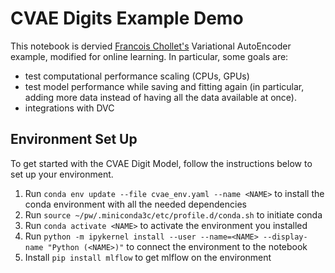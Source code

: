 # CVAE Digits Example Demo
This notebook is dervied [Francois Chollet's](https://keras.io/examples/generative/vae/) Variational AutoEncoder example, modified for online learning. In particular, some goals are:

* test computational performance scaling (CPUs, GPUs)
* test model performance while saving and fitting again (in particular, adding more data instead of having all the data available at once).
* integrations with DVC

## Environment Set Up
To get started with the CVAE Digit Model, follow the instructions below to set up your environment.

1. Run `conda env update --file cvae_env.yaml --name <NAME>` to install the conda environment with all the needed dependencies 
2. Run `source ~/pw/.miniconda3c/etc/profile.d/conda.sh` to initiate conda 
3. Run `conda activate <NAME>` to activate the environment you installed
4. Run `python -m ipykernel install --user --name=<NAME> --display-name "Python (<NAME>)"` to connect the environment to the notebook
4. Install `pip install mlflow` to get mlflow on the environment
